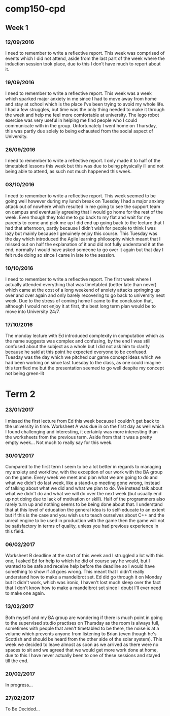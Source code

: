 # comp150-cpd

## Week 1

### 12/09/2016

I need to remember to write a reflective report. 
This week was comprised of events which I did not attend, aside from the last part of the week where the induction session took place, due to this I don’t have much to report about it.

### 19/09/2016

I need to remember to write a reflective report.
This week was a week which sparked major anxiety in me since I had to move away from home and stay at school which is the place I’ve been trying to avoid my whole life.
I had a few struggles, but time was the only thing needed to make it through the week and help me feel more comfortable at university.
The lego robot exercise was very useful in helping me find people who I could communicate with in the group. 
Unfortunately I went home on Thursday, this was partly due solely to being exhausted from the social aspect of University.

### 26/09/2016

I need to remember to write a reflective report.
I only made it to half of the timetabled lessons this week but this was due to being physically ill and not being able to attend, as such not much happened this week.

### 03/10/2016

I need to remember to write a reflective report. This week seemed to be going well however during my lunch break on Tuesday I had a major anxiety attack out of nowhere which resulted in me going to see the support team on campus and eventually agreeing that I would go home for the rest of the week.
Even though they told me to go back to my flat and wait for my parents to come and pick me up I did end up going back to the lecture that I had that afternoon, partly because I didn’t wish for people to think I was lazy but mainly because I genuinely enjoy this course.
This Tuesday was the day which introduced the Agile learning philosophy which meant that I missed out on half the explanation of it and did not fully understand it at the end, 
normally I would have asked someone to go over it again but that day I felt rude doing so since I came in late to the session.

### 10/10/2016

I need to remember to write a reflective report.
The first week where I actually attended everything that was timetabled (better late than never) which came at the cost of a long weekend of anxiety attacks springing up over and over again and only barely recovering to go back to university next week.
Due to the stress of coming home I came to the conclusion that, although I would not enjoy it at first, the best long term plan would be to move into University 24/7.

### 17/10/2016

The monday lecture with Ed introduced complexity in computation which as the name suggests was complex and confusing, by the end I was still confused about the subject as a whole but I did not ask him to clarify because he said at this point he expected everyone to be confused.
Tuesday was the day which we pitched our game concept ideas which we had been working on since last tuesday to the class, as one could imagine this terrified me but the presentation seemed to go well despite my concept not being green-lit

# Term 2
### 23/01/2017

I missed the first lecture from Ed this week because I couldn't get back to the university in time. Worksheet A was due in on the first day as well which I found challenging and interesting, it certainly was more interesting than the worksheets from the previous term. Aside from that it was a pretty empty week... Not much to really say for this week.

### 30/01/2017

Compared to the first term I seem to be a lot better in regards to managing my anxiety and workflow, with the exception of our work with the BA group on the game. Every week we meet and plan what we are going to do and what we didn't do last week, like a stand-up meeting gone wrong, instead of talking about what we did and what we plan to do. We instead talk about what we didn't do and what we will do over the next week (but usually end up not doing due to lack of motivation or skill).
Half of the programmers also rarely turn up and nothing seems to be being done about that. 
I understand that at this level of education the general idea is to self-educate to an extent but if this is the case and you wish us to teach ourselves about C++ and the unreal engine to be used in production with the game then the game will not be satisfactory in terms of quality, unless you had previous experience in this field.

### 06/02/2017

Worksheet B deadline at the start of this week and I struggled a lot with this one, I asked Ed for help to which he did of course say he would, but I wanted to be safe and receive help before the deadline so I would have something to show if all goes wrong. This meant that I didn't really understand how to make a mandelbrot set. Ed did go through it on Monday but it didn't work, which was ironic, I haven't lost much sleep over the fact that I don't know how to make a mandelbrot set since I doubt I'll ever need to make one again.

### 13/02/2017

Both myself and my BA group are wondering if there is much point in going to the supervised studio practises on Thursday as the room is always full, sometimes with people that aren't timetabled to be there, the noise is at a volume which prevents anyone from listening to Brian (even though he's Scottish and should be heard from the other side of the solar system). This week we decided to leave almost as soon as we arrived as there were no spaces to sit and we agreed that we would get more work done at home, due to this I have never actually been to one of these sessions and stayed till the end. 
### 20/02/2017

In progress...
### 27/02/2017

To Be Decided...

